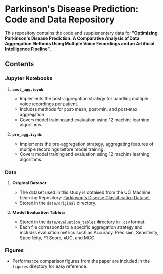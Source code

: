 # Parkinson's Disease Prediction: Code and Data Repository

This repository contains the code and supplementary data for **"Optimizing Parkinson's Disease Prediction: A Comparative Analysis of Data Aggregation Methods Using Multiple Voice Recordings and an Artificial Intelligence Pipeline"**.

## Contents

### Jupyter Notebooks
1. **`post_agg.ipynb`**:
   - Implements the post-aggregation strategy for handling multiple voice recordings per patient.
   - Includes methods for post-mean, post-min, and post-max aggregation.
   - Covers model training and evaluation using 12 machine learning algorithms.

2. **`pre_agg.ipynb`**:
   - Implements the pre-aggregation strategy, aggregating features of multiple recordings before model training.
   - Covers model training and evaluation using 12 machine learning algorithms.

### Data
1. **Original Dataset**:
   - The dataset used in this study is obtained from the UCI Machine Learning Repository: [Parkinson's Disease Classification Dataset](https://archive.ics.uci.edu/dataset/470/parkinson+s+disease+classification).
   - Stored in the `data/original` directory.

2. **Model Evaluation Tables**:
   - Stored in the `data/evaluation_tables` directory in `.csv` format.
   - Each file corresponds to a specific aggregation strategy and includes evaluation metrics such as Accuracy, Precision, Sensitivity, Specificity, F1 Score, AUC, and MCC.

### Figures
- Performance comparison figures from the paper are included in the `figures` directory for easy reference.
  
